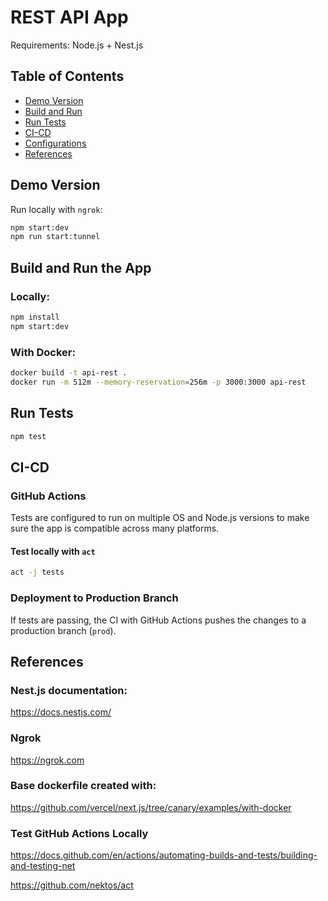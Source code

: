 # REST API App

Requirements: Node.js + Nest.js

## Table of Contents

- [Demo Version](#demo-version)
- [Build and Run](#build-and-run)
- [Run Tests](#run-tests)
- [CI-CD](#ci-cd)
- [Configurations](#configurations)
- [References](#references)

## Demo Version

Run locally with `ngrok`:

```bash
npm start:dev
npm run start:tunnel
```

## Build and Run the App

### Locally:

```bash
npm install
npm start:dev
```

### With Docker:

```bash
docker build -t api-rest .
docker run -m 512m --memory-reservation=256m -p 3000:3000 api-rest
```

## Run Tests

```bash
npm test
```

## CI-CD

### GitHub Actions

Tests are configured to run on multiple OS and Node.js versions to make sure the app is compatible across many platforms.

#### Test locally with `act`

```bash
act -j tests
```

### Deployment to Production Branch

If tests are passing, the CI with GitHub Actions pushes the changes to a production branch (`prod`).

## References

### Nest.js documentation:

https://docs.nestjs.com/

### Ngrok

https://ngrok.com

### Base dockerfile created with:

https://github.com/vercel/next.js/tree/canary/examples/with-docker

### Test GitHub Actions Locally

https://docs.github.com/en/actions/automating-builds-and-tests/building-and-testing-net

https://github.com/nektos/act
